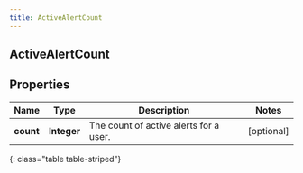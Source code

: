 ```yaml
---
title: ActiveAlertCount
---
```

## ActiveAlertCount


## Properties

| Name | Type | Description | Notes |
| ------------ | ------------- | ------------- | ------------- |
| **count** | **Integer** | The count of active alerts for a user. |  [optional] |
{: class="table table-striped"}



